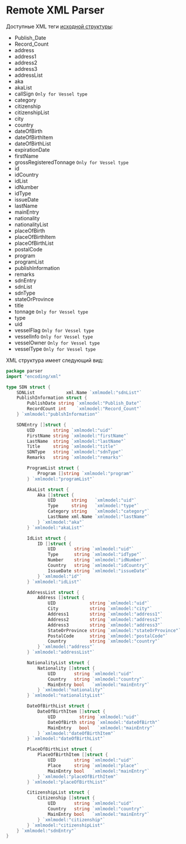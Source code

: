 # Remote XML Parser

Доступные XML теги [исходной структуры](https://www.treasury.gov/ofac/downloads/sdn.xm):

* Publish_Date
* Record_Count
* address
* address1
* address2
* address3
* addressList
* aka
* akaList
* callSign ```Only for Vessel type``` 
* category
* citizenship
* citizenshipList
* city
* country
* dateOfBirth
* dateOfBirthItem
* dateOfBirthList
* expirationDate
* firstName
* grossRegisteredTonnage ```Only for Vessel type```
* id
* idCountry
* idList
* idNumber
* idType
* issueDate
* lastName
* mainEntry
* nationality
* nationalityList
* placeOfBirth
* placeOfBirthItem
* placeOfBirthList
* postalCode
* program
* programList
* publishInformation
* remarks
* sdnEntry
* sdnList
* sdnType
* stateOrProvince
* title
* tonnage ```Only for Vessel type```
* type
* uid
* vesselFlag ```Only for Vessel type```
* vesselInfo ```Only for Vessel type```
* vesselOwner ```Only for Vessel type```
* vesselType ```Only for Vessel type```

XML структура имеет следующий вид:
```go
package parser
import "encoding/xml"

type SDN struct {
	SDNList            xml.Name `xmlmodel:"sdnList"`
	PublishInformation struct {
		PublishDate string `xmlmodel:"Publish_Date"`
		RecordCount int    `xmlmodel:"Record_Count"`
	} `xmlmodel:"publshInformation"`

	SDNEntry []struct {
		UID       string `xmlmodel:"uid"`
		FirstName string `xmlmodel:"firstName"`
		LastName  string `xmlmodel:"lastName"`
		Title     string `xmlmodel:"title"`
		SDNType   string `xmlmodel:"sdnType"`
		Remarks   string `xmlmodel:"remarks"`

		ProgramList struct {
			Program []string `xmlmodel:"program"`
		} `xmlmodel:"programList"`

		AkaList struct {
			Aka []struct {
				UID      string   `xmlmodel:"uid"`
				Type     string   `xmlmodel:"type"`
				Category string   `xmlmodel:"category"`
				LastName xml.Name `xmlmodel:"lastName"`
			} `xmlmodel:"aka"`
		} `xmlmodel:"akaList"`

		IdList struct {
			ID []struct {
				UID       string `xmlmodel:"uid"`
				Type      string `xmlmodel:"idType"`
				Number    string `xmlmodel:"idNumber"`
				Country   string `xmlmodel:"idCountry"`
				IssueDate string `xmlmodel:"issueDate"`
			} `xmlmodel:"id"`
		} `xmlmodel:"idList"`

		AddressList struct {
			Address []struct {
				UID             string `xmlmodel:"uid"`
				City            string `xmlmodel:"city"`
				Address1        string `xmlmodel:"address1"`
				Address2        string `xmlmodel:"address2"`
				Address3        string `xmlmodel:"address3"`
				StateOrProvince string `xmlmodel:"stateOrProvince"`
				PostalCode      string `xmlmodel:"postalCode"`
				Country         string `xmlmodel:"country"`
			} `xmlmodel:"address"`
		} `xmlmodel:"addressList"`

		NationalityList struct {
			Nationality []struct {
				UID       string `xmlmodel:"uid"`
				Country   string `xmlmodel:"country"`
				MainEntry bool   `xmlmodel:"mainEntry"`
			} `xmlmodel:"nationality"`
		} `xmlmodel:"nationalityList"`

		DateOfBirthList struct {
			DateOfBirthItem []struct {
				UID         string `xmlmodel:"uid"`
				DateOfBirth string `xmlmodel:"dateOfBirth"`
				MainEntry   bool   `xmlmodel:"mainEntry"`
			} `xmlmodel:"dateOfBirthItem"`
		} `xmlmodel:"dateOfBirthList"`

		PlaceOfBirthList struct {
			PlaceOfBirthItem []struct {
				UID       string `xmlmodel:"uid"`
				Place     string `xmlmodel:"place"`
				MainEntry bool   `xmlmodel:"mainEntry"`
			} `xmlmodel:"placeOfBirthItem"`
		} `xmlmodel:"placeOfBirthList"`

		CitizenshipList struct {
			Citizenship []struct {
				UID       string `xmlmodel:"uid"`
				Country   string `xmlmodel:"country"`
				MainEntry bool   `xmlmodel:"mainEntry"`
			} `xmlmodel:"citizenship"`
		} `xmlmodel:"citizenshipList"`
	} `xmlmodel:"sdnEntry"`
}


```